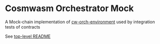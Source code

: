 # Cosmwasm Orchestrator Mock
A Mock-chain implementation of [cw-orch-environment](../cw-orch-environment/README.md) used by integration tests of contracts

See [top-level README](../README.md)
